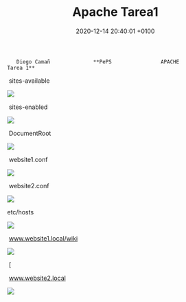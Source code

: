 ﻿---
layout: post
title:  "Apache Tarea1"
date:   2020-12-14 20:40:01 +0100
categories: PePS
---

       Diego Camañ              **PePS                APACHE              Tarea 1**





​                                                                           sites-available

![](Apache.001.png)

​                                                                            sites-enabled

![](Apache.002.png)

​                                                                         DocumentRoot

![](Apache.003.png)



​                                                                        website1.conf



![](Apache.004.png)




​                                                                  website2.conf

![](Apache.005.png)

etc/hosts

![](Apache.006.png)


​                                                        www.website1.local/wiki



![](Apache.007.png)[](http://www.website2.local/)



​                                      [

​														www.website2.local

![](Apache.008.png)








